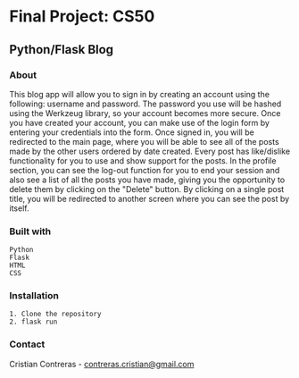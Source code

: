 # Final Project: CS50

## Python/Flask Blog

### About

This blog app will allow you to sign in by creating an account using the following: username and password.
The password you use will be hashed using the Werkzeug library, so your account becomes more secure.
Once you have created your account, you can make use of the login form by entering your credentials into the form.
Once signed in, you will be redirected to the main page, where you will be able to see all of the posts made by the other users ordered by date created.
Every post has like/dislike functionality for you to use and show support for the posts.
In the profile section, you can see the log-out function for you to end your session and also see a list of all the posts you have made, giving you the opportunity to delete them by clicking on the "Delete" button.
By clicking on a single post title, you will be redirected to another screen where you can see the post by itself.

### Built with
    Python
    Flask
    HTML
    CSS

### Installation
    1. Clone the repository
    2. flask run

### Contact
Cristian Contreras - contreras.cristian@gmail.com

